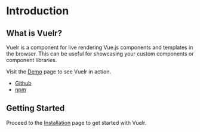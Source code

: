 # Introduction

## What is Vuelr?

Vuelr is a component for live rendering Vue.js components and templates in the browser. This can be useful for showcasing your custom components or component libraries.

Visit the [Demo](/vuelr/demo) page to see Vuelr in action.

- [Github](https://github.com/jonataw/vuelr)
- [npm](https://npmjs.com/package/vuelr)

## Getting Started

Proceed to the [Installation](/vuelr/getting-started/installation) page to get started with Vuelr.
